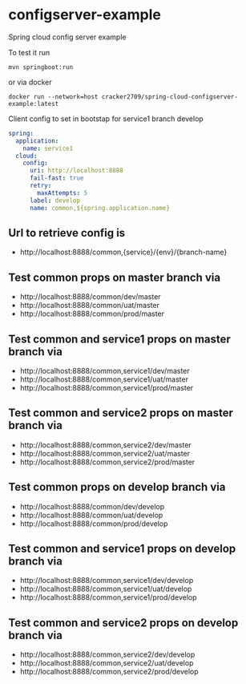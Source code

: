 # configserver-example
Spring cloud config server example

To test it 
run
```shell script
mvn springboot:run
```

or via docker
```shell script
docker run --network=host cracker2709/spring-cloud-configserver-example:latest
```

Client config to set in bootstap for service1 branch develop

```yaml
spring:
  application:
    name: service1
  cloud:
    config:
      uri: http://localhost:8888
      fail-fast: true
      retry:
        maxAttempts: 5
      label: develop
      name: common,${spring.application.name}
```



## Url to retrieve config is
- http://localhost:8888/common,{service}/{env}/{branch-name}

## Test common props on master branch via
- http://localhost:8888/common/dev/master
- http://localhost:8888/common/uat/master
- http://localhost:8888/common/prod/master

## Test common and service1 props on master branch via
- http://localhost:8888/common,service1/dev/master
- http://localhost:8888/common,service1/uat/master
- http://localhost:8888/common,service1/prod/master

## Test common and service2 props on master branch via
- http://localhost:8888/common,service2/dev/master
- http://localhost:8888/common,service2/uat/master
- http://localhost:8888/common,service2/prod/master

## Test common props on develop branch via
- http://localhost:8888/common/dev/develop
- http://localhost:8888/common/uat/develop
- http://localhost:8888/common/prod/develop

## Test common and service1 props on develop branch via
- http://localhost:8888/common,service1/dev/develop
- http://localhost:8888/common,service1/uat/develop
- http://localhost:8888/common,service1/prod/develop

## Test common and service2 props on develop branch via
- http://localhost:8888/common,service2/dev/develop
- http://localhost:8888/common,service2/uat/develop
- http://localhost:8888/common,service2/prod/develop